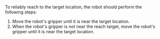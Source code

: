 To reliably reach to the target location, the robot should perform the following steps:

1. Move the robot's gripper until it is near the target location.
2. When the robot's gripper is not near the reach target, move the robot's gripper until it is near the target location.